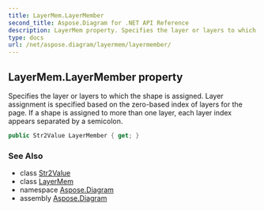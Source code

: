 ```yaml
---
title: LayerMem.LayerMember
second_title: Aspose.Diagram for .NET API Reference
description: LayerMem property. Specifies the layer or layers to which the shape is assigned. Layer assignment is specified based on the zerobased index of layers for the page. If a shape is assigned to more than one layer each layer index appears separated by a semicolon
type: docs
url: /net/aspose.diagram/layermem/layermember/
---
```

## LayerMem.LayerMember property

Specifies the layer or layers to which the shape is assigned. Layer assignment is specified based on the zero-based index of layers for the page. If a shape is assigned to more than one layer, each layer index appears separated by a semicolon.

```csharp
public Str2Value LayerMember { get; }
```

### See Also

* class [Str2Value](../../str2value/)
* class [LayerMem](../)
* namespace [Aspose.Diagram](../../layermem/)
* assembly [Aspose.Diagram](../../../)


